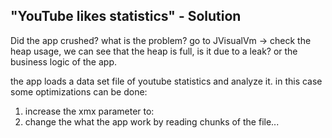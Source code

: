 "YouTube likes statistics" - Solution
-----------------------------------------------

Did the app crushed? what is the problem?
go to JVisualVm -> check the heap usage, we can see that the heap is full, is it due to a leak?
 or the business logic of the app.
 
the app loads a data set file of youtube statistics and analyze it.
in this case some optimizations can be done:
1. increase the xmx parameter to: 
1. change the what the app work by reading chunks of the file...


